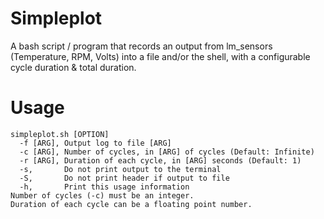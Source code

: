 # Simpleplot
A bash script / program that records an output from lm_sensors (Temperature, RPM, Volts) into a file and/or the shell, with a configurable cycle duration &amp; total duration.

# Usage
```
simpleplot.sh [OPTION]
  -f [ARG],	Output log to file [ARG]
  -c [ARG],	Number of cycles, in [ARG] of cycles (Default: Infinite)
  -r [ARG],	Duration of each cycle, in [ARG] seconds (Default: 1)
  -s,		Do not print output to the terminal
  -S,		Do not print header if output to file
  -h,		Print this usage information
Number of cycles (-c) must be an integer.
Duration of each cycle can be a floating point number.
```
